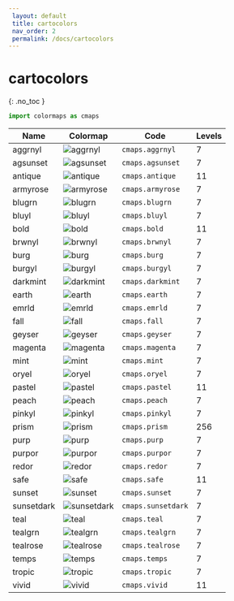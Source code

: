 ```yaml
--- 
 layout: default 
 title: cartocolors 
 nav_order: 2 
 permalink: /docs/cartocolors 
--- 
```


# cartocolors 
{: .no_toc } 

 ```python 
 import colormaps as cmaps 
 ``` 


| Name        | Colormap    | Code       | Levels     | 
| ----------- | ----------- | -----------| -----------| 
| aggrnyl| ![aggrnyl](/assets/images/cartocolors/aggrnyl.png) | ```cmaps.aggrnyl``` | 7| 
| agsunset| ![agsunset](/assets/images/cartocolors/agsunset.png) | ```cmaps.agsunset``` | 7| 
| antique| ![antique](/assets/images/cartocolors/antique.png) | ```cmaps.antique``` | 11| 
| armyrose| ![armyrose](/assets/images/cartocolors/armyrose.png) | ```cmaps.armyrose``` | 7| 
| blugrn| ![blugrn](/assets/images/cartocolors/blugrn.png) | ```cmaps.blugrn``` | 7| 
| bluyl| ![bluyl](/assets/images/cartocolors/bluyl.png) | ```cmaps.bluyl``` | 7| 
| bold| ![bold](/assets/images/cartocolors/bold.png) | ```cmaps.bold``` | 11| 
| brwnyl| ![brwnyl](/assets/images/cartocolors/brwnyl.png) | ```cmaps.brwnyl``` | 7| 
| burg| ![burg](/assets/images/cartocolors/burg.png) | ```cmaps.burg``` | 7| 
| burgyl| ![burgyl](/assets/images/cartocolors/burgyl.png) | ```cmaps.burgyl``` | 7| 
| darkmint| ![darkmint](/assets/images/cartocolors/darkmint.png) | ```cmaps.darkmint``` | 7| 
| earth| ![earth](/assets/images/cartocolors/earth.png) | ```cmaps.earth``` | 7| 
| emrld| ![emrld](/assets/images/cartocolors/emrld.png) | ```cmaps.emrld``` | 7| 
| fall| ![fall](/assets/images/cartocolors/fall.png) | ```cmaps.fall``` | 7| 
| geyser| ![geyser](/assets/images/cartocolors/geyser.png) | ```cmaps.geyser``` | 7| 
| magenta| ![magenta](/assets/images/cartocolors/magenta.png) | ```cmaps.magenta``` | 7| 
| mint| ![mint](/assets/images/cartocolors/mint.png) | ```cmaps.mint``` | 7| 
| oryel| ![oryel](/assets/images/cartocolors/oryel.png) | ```cmaps.oryel``` | 7| 
| pastel| ![pastel](/assets/images/cartocolors/pastel.png) | ```cmaps.pastel``` | 11| 
| peach| ![peach](/assets/images/cartocolors/peach.png) | ```cmaps.peach``` | 7| 
| pinkyl| ![pinkyl](/assets/images/cartocolors/pinkyl.png) | ```cmaps.pinkyl``` | 7| 
| prism| ![prism](/assets/images/cartocolors/prism.png) | ```cmaps.prism``` | 256| 
| purp| ![purp](/assets/images/cartocolors/purp.png) | ```cmaps.purp``` | 7| 
| purpor| ![purpor](/assets/images/cartocolors/purpor.png) | ```cmaps.purpor``` | 7| 
| redor| ![redor](/assets/images/cartocolors/redor.png) | ```cmaps.redor``` | 7| 
| safe| ![safe](/assets/images/cartocolors/safe.png) | ```cmaps.safe``` | 11| 
| sunset| ![sunset](/assets/images/cartocolors/sunset.png) | ```cmaps.sunset``` | 7| 
| sunsetdark| ![sunsetdark](/assets/images/cartocolors/sunsetdark.png) | ```cmaps.sunsetdark``` | 7| 
| teal| ![teal](/assets/images/cartocolors/teal.png) | ```cmaps.teal``` | 7| 
| tealgrn| ![tealgrn](/assets/images/cartocolors/tealgrn.png) | ```cmaps.tealgrn``` | 7| 
| tealrose| ![tealrose](/assets/images/cartocolors/tealrose.png) | ```cmaps.tealrose``` | 7| 
| temps| ![temps](/assets/images/cartocolors/temps.png) | ```cmaps.temps``` | 7| 
| tropic| ![tropic](/assets/images/cartocolors/tropic.png) | ```cmaps.tropic``` | 7| 
| vivid| ![vivid](/assets/images/cartocolors/vivid.png) | ```cmaps.vivid``` | 11| 
